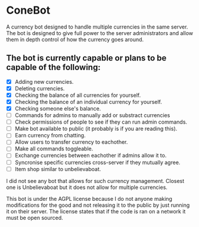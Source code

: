 # ConeBot
A currency bot designed to handle multiple currencies in the same server. The bot is designed to give full power to the server administrators and allow them in depth control of how the currency goes around. 

## The bot is currently capable or plans to be capable of the following:
- [x] Adding new currencies.
- [x] Deleting currencies.
- [x] Checking the balance of all currencies for yourself.
- [x] Checking the balance of an individual currency for yourself.
- [x] Checking someone else's balance.
- [ ] Commands for admins to manually add or substract currencies
- [ ] Check permissions of people to see if they can run admin commands.
- [ ] Make bot available to public (it probably is if you are reading this).
- [ ] Earn currency from chatting.
- [ ] Allow users to transfer currency to eachother.
- [ ] Make all commands toggleable.
- [ ] Exchange currencies between eachother if admins allow it to.
- [ ] Syncronise specific currencies cross-server if they mutually agree.
- [ ] Item shop similar to unbelievaboat.

I did not see any bot that allows for such currency management. Closest one is Unbelievaboat but it does not allow for multiple currencies.

This bot is under the AGPL license because I do not anyone making modifications for the good and not releasing it to the public by just running it on their server. The license states that if the code is ran on a network it must be open sourced.
